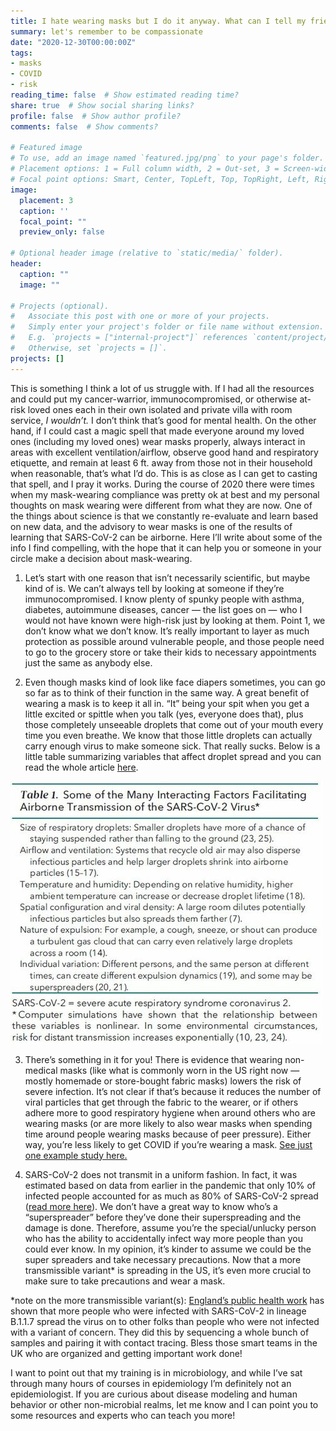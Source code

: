 ```yaml
---
title: I hate wearing masks but I do it anyway. What can I tell my friends/fam who don’t see the value?
summary: let's remember to be compassionate
date: "2020-12-30T00:00:00Z"
tags:
- masks
- COVID
- risk
reading_time: false  # Show estimated reading time?
share: true  # Show social sharing links?
profile: false  # Show author profile?
comments: false  # Show comments?

# Featured image
# To use, add an image named `featured.jpg/png` to your page's folder.
# Placement options: 1 = Full column width, 2 = Out-set, 3 = Screen-width
# Focal point options: Smart, Center, TopLeft, Top, TopRight, Left, Right, BottomLeft, Bottom, BottomRight
image:
  placement: 3
  caption: ''
  focal_point: ""
  preview_only: false

# Optional header image (relative to `static/media/` folder).
header:
  caption: ""
  image: ""

# Projects (optional).
#   Associate this post with one or more of your projects.
#   Simply enter your project's folder or file name without extension.
#   E.g. `projects = ["internal-project"]` references `content/project/deep-learning/index.md`.
#   Otherwise, set `projects = []`.
projects: []
---
```

This is something I think a lot of us struggle with. If I had all the resources and could put my cancer-warrior, immunocompromised, or otherwise at-risk loved ones each in their own isolated and private villa with room service, *I wouldn’t.* I don’t think that’s good for mental health. On the other hand, if I could cast a magic spell that made everyone around my loved ones (including my loved ones) wear masks properly, always interact in areas with excellent ventilation/airflow, observe good hand and respiratory etiquette, and remain at least 6 ft. away from those not in their household when reasonable, that’s what I’d do. This is as close as I can get to casting that spell, and I pray it works. During the course of 2020 there were times when my mask-wearing compliance was pretty ok at best and my personal thoughts on mask wearing were different from what they are now. One of the things about science is that we constantly re-evaluate and learn based on new data, and the advisory to wear masks is one of the results of learning that SARS-CoV-2 can be airborne. Here I’ll write about some of the info I find compelling, with the hope that it can help you or someone in your circle make a decision about mask-wearing. 

1. Let’s start with one reason that isn’t necessarily scientific, but maybe kind of is. We can’t always tell by looking at someone if they’re immunocompromised. I know plenty of spunky people with asthma, diabetes, autoimmune diseases, cancer — the list goes on — who I would not have known were high-risk just by looking at them. Point 1, we don’t know what we don’t know. It’s really important to layer as much protection as possible around vulnerable people, and those people need to go to the grocery store or take their kids to necessary appointments just the same as anybody else.

2. Even though masks kind of look like face diapers sometimes, you can go so far as to think of their function in the same way. A great benefit of wearing a mask is to keep it all in. “It” being your spit when you get a little excited or spittle when you talk (yes, everyone does that), plus those completely unseeable droplets that come out of your mouth every time you even breathe. We know that those little droplets can actually carry enough virus to make someone sick. That really sucks. Below is a little table summarizing variables that affect droplet spread and you can read the whole article [here](https://www.acpjournals.org/doi/10.7326/M20-6625).

<img src= "masks.jpg">

3. There’s something in it for you! There is evidence that wearing non-medical masks (like what is commonly worn in the US right now — mostly homemade or store-bought fabric masks) lowers the risk of severe infection. It’s not clear if that’s because it reduces the number of viral particles that get through the fabric to the wearer, or if others adhere more to good respiratory hygiene when around others who are wearing masks (or are more likely to also wear masks when spending time around people wearing masks because of peer pressure). Either way, you’re less likely to get COVID if you’re wearing a mask. [See just one example study here.](https://pubmed.ncbi.nlm.nih.gov/32931726/)

4. SARS-CoV-2 does not transmit in a uniform fashion. In fact, it was estimated based on data from earlier in the pandemic that only 10% of infected people accounted for as much as 80% of SARS-CoV-2 spread ([read more here](https://wellcomeopenresearch.org/articles/5-67)). We don’t have a great way to know who’s a “superspreader” before they’ve done their superspreading and the damage is done. Therefore, assume you’re the special/unlucky person who has the ability to accidentally infect way more people than you could ever know. In my opinion, it’s kinder to assume we could be the super spreaders and take necessary precautions. Now that a more transmissible variant* is spreading in the US, it’s even more crucial to make sure to take precautions and wear a mask.

*note on the more transmissible variant(s): [England’s public health work](https://www.gov.uk/government/publications/investigation-of-novel-sars-cov-2-variant-variant-of-concern-20201201) has shown that more people who were infected with SARS-CoV-2 in lineage B.1.1.7 spread the virus on to other folks than people who were not infected with a variant of concern. They did this by sequencing a whole bunch of samples and pairing it with contact tracing. Bless those smart teams in the UK who are organized and getting important work done!

I want to point out that my training is in microbiology, and while I’ve sat through many hours of courses in epidemiology I’m definitely not an epidemiologist. If you are curious about disease modeling and human behavior or other non-microbial realms, let me know and I can point you to some resources and experts who can teach you more!